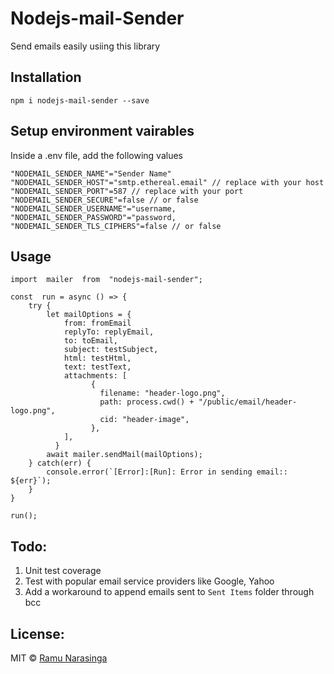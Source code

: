 # Nodejs-mail-Sender

Send emails easily usiing this library

## Installation

    npm i nodejs-mail-sender --save
    
## Setup environment vairables
Inside a .env file, add the following values

    "NODEMAIL_SENDER_NAME"="Sender Name"
    "NODEMAIL_SENDER_HOST"="smtp.ethereal.email" // replace with your host
    "NODEMAIL_SENDER_PORT"=587 // replace with your port
    "NODEMAIL_SENDER_SECURE"=false // or false
    "NODEMAIL_SENDER_USERNAME"="username,
    "NODEMAIL_SENDER_PASSWORD"="password,
    "NODEMAIL_SENDER_TLS_CIPHERS"=false // or false
    
## Usage

    import  mailer  from  "nodejs-mail-sender";
    
    const  run = async () => {
	    try {
			let mailOptions = {
		        from: fromEmail
		        replyTo: replyEmail,
		        to: toEmail,
		        subject: testSubject,
		        html: testHtml,
		        text: testText,
		        attachments: [
		              {
		                filename: "header-logo.png",
		                path: process.cwd() + "/public/email/header-logo.png",
		                cid: "header-image",
		              },
	            ],
		      }
	    	await mailer.sendMail(mailOptions);
    	} catch(err) {
	    	console.error(`[Error]:[Run]: Error in sending email:: ${err}`);
    	}
    }
    
    run();
    
   ## Todo:
   1. Unit test coverage
   2. Test with popular email service providers like Google, Yahoo
   3. Add a workaround to append emails sent to `Sent Items` folder through bcc

   ## License:
MIT © [Ramu Narasinga](https://ramunarasinga.com)